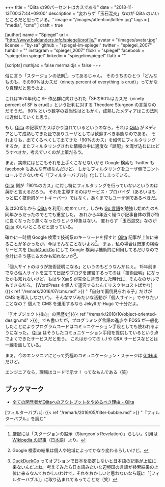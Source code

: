 +++
title = "Qiita の90パーセントはカスである"
date =  "2018-11-13T00:37:44+09:00"
description = "変わらず「玉石混交」なのが Qiita のいいところだと思っている。"
image = "/images/attention/kitten.jpg"
tags = [ "media", "cms" ]
draft = true

[author]
  name      = "Spiegel"
  url       = "http://www.baldanders.info/spiegel/profile/"
  avatar    = "/images/avatar.jpg"
  license   = "by-sa"
  github    = "spiegel-im-spiegel"
  twitter   = "spiegel_2007"
  tumblr    = ""
  instagram = "spiegel_2007"
  flickr    = "spiegel"
  facebook  = "spiegel.im.spiegel"
  linkedin  = "spiegelimspiegel"
  flattr    = ""

[scripts]
  mathjax = false
  mermaidjs = false
+++

俗に言う「スタージョンの法則[^sr1]」ってあるじゃん。
そのうちのひとつ「どんなものも，その90%はカスだ（ninety percent of everything is crud）」ってかなり真理だと思うのよ。

[^sr1]: 厳密には「スタージョンの黙示（Sturgeon's Revelation）」らしい。引用は [Wikipedia の記事](https://en.wikipedia.org/wiki/Sturgeon%27s_law "Sturgeon's law - Wikipedia")（[日本語](https://ja.wikipedia.org/wiki/%E3%82%B9%E3%82%BF%E3%83%BC%E3%82%B8%E3%83%A7%E3%83%B3%E3%81%AE%E6%B3%95%E5%89%87 "スタージョンの法則 - Wikipedia")）より。

これは1970年代に SF 作品群に向けられた「SFの90%はカスだ（ninety percent of SF is crud）」という批判に対する Theodore Sturgeon の言葉なのだそうだ。
90% という数字の妥当性はともかく，成熟したメディアはこの法則に近似していくと思う。

もし [Qiita] の記事がカスばかり溢れているというのなら，それは [Qiita] がメディアとして成熟してきた証でありユーザとしては歓迎すべき事態なのである。
それよりも，出てくるべくして出てきた「90%のカス」を如何にフィルタリングするか，またフィルタリングされた情報の中に適度な「誤配」を混ぜ込むにはどうすべきか，考えていくのが上策だろう。

まぁ，実際にはどこもそれを上手くこなせないから Google 検索も Twitter も facebook もあんな有様なんだけど。
しかもフィルタリングをユーザ側でコントロールできないから「[フィルターバブル]」化してしまっている。

[Qiita] 側が「90%のカス」に対し特にフィルタリングを行っていないというのは英断と言えるだろう。
それを主導するのはサービス・プロバイダ（あるいはもっと広く技術的ゲートキーパー）ではなく，あくまでもユーザ側であるべきだ。

私は2015年から [Qiita] を利用し始めていて，しかも [Go 言語]を勉強し始めたのも同年からだったのでとても重宝した。
あれから4年近く経つが記事自体の質が特に良くなったり悪くなったりという印象はない。
変わらず「玉石混交」なのが [Qiita] のいいところだと思っている。

確かに一時期 Google 検索で技術系のキーワードを探すと [Qiita] 記事が上位に来ることが多かったが，今はそんなことないよね[^gs1]。
まぁ，私の場合は既定の検索サービスを [DuckDuckGo] にして Google 検索は補助的に利用してるだけなので余計にそう感じるのかも知れないが[^ddg1]。

[^gs1]: Google 検索の結果は個人や地域によってかなり変わるらしいけど。
[^ddg1]: [DuckDuckGo] ってオプションで日本を指定しないと日本語の記事が上位に来ないんだよね。考えてみたら日本語みたいな辺境国の言語が検索結果の上位に来るなんておかしいわけで，それをおかしいと思わないなら既に「[フィルターバブル]」に取り込まれてるってことだ（笑）

「個人サイトのほうが技術証明になる」というのもどうなんかねぇ。
15年前までなら個人サイトを立てて日記やブログを運営するってのは「技術証明」になったかも知れないけど，もはや XaaS が完全に背景化した時代に，そんなのサルでもできるだろ。
[WordPress を個人で運営するなんてリスクやコストばかり]({{< ref "/remark/2016/07/cms.md" >}} "「自分で面倒見られる子」だけが CMS を導入しなさい")。
そんなマゾみたいな活動が「個人サイト」でやりたいことなの？ 個人で CMS を運用するなら Jekyll か Hugo で十分だよ。

「[「オブジェクト指向」の黒歴史]({{< ref "/remark/2018/10/object-oriented-design.md" >}})」でも書いたが，プログラミング言語の進歩や FOSS が一般化したことによりプログラムコードはコミュニケーション手段としても使われるようになった。
[Qiita] はそうしたコミュニケーション手段を提供しているという点でよくできたサービスだと思う。
これはかつての /.J や Q&A サービスなどとは一線を画している。

まぁ，今のエンジニアにとって究極のコミュニケーション・ステージは [GitHub](https://github.com/) だけど。

エンジニアなら，理屈はコードで示せ！ ってなもんである（笑）

## ブックマーク

- [全ての開発者がQiitaへのアウトプットをやめるべき理由 - Qiita](https://qiita.com/qiitadaisuki/items/2160a390ce91283707a1)

[Qiita]: https://qiita.com/
[Go 言語]: https://golang.org/ "The Go Programming Language"
[DuckDuckGo]: https://duckduckgo.com/
[フィルターバブル]: {{< ref "/remark/2016/05/filter-bubble.md" >}} "『フィルターバブル』を読む"
